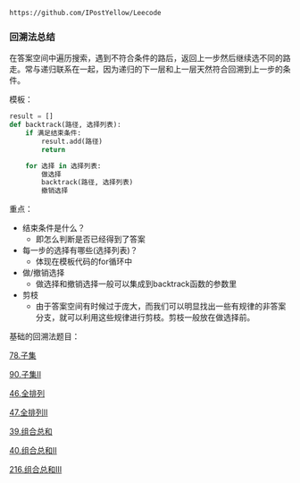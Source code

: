```
https://github.com/IPostYellow/Leecode
```

### 回溯法总结

在答案空间中遍历搜索，遇到不符合条件的路后，返回上一步然后继续选不同的路走。常与递归联系在一起，因为递归的下一层和上一层天然符合回溯到上一步的条件。

模板：

```python
result = []
def backtrack(路径, 选择列表):
    if 满足结束条件:
        result.add(路径)
        return

    for 选择 in 选择列表:
        做选择
        backtrack(路径, 选择列表)
        撤销选择
```

重点：

- 结束条件是什么？
  - 即怎么判断是否已经得到了答案
- 每一步的选择有哪些(选择列表)？
  - 体现在模板代码的for循环中
- 做/撤销选择
  - 做选择和撤销选择一般可以集成到backtrack函数的参数里
- 剪枝
  - 由于答案空间有时候过于庞大，而我们可以明显找出一些有规律的非答案分支，就可以利用这些规律进行剪枝。剪枝一般放在做选择前。

基础的回溯法题目：

[78.子集](https://leetcode-cn.com/problems/subsets/)

[90.子集II](https://leetcode-cn.com/problems/subsets-ii)

[46.全排列](https://leetcode-cn.com/problems/permutations)

[47.全排列II](https://leetcode-cn.com/problems/permutations-ii/)

[39.组合总和](https://leetcode-cn.com/problems/combination-sum)

[40.组合总和II](https://leetcode-cn.com/problems/combination-sum-ii)

[216.组合总和III](https://leetcode-cn.com/problems/combination-sum-iii)
